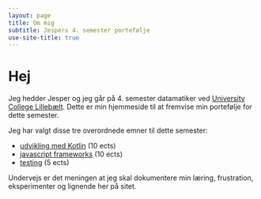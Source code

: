 ```yaml
---
layout: page
title: Om mig
subtitle: Jespers 4. semester portefølje
use-site-title: true
---
```


# Hej
Jeg hedder Jesper og jeg går på 4. semester datamatiker ved [University College Lillebælt](http://www.ucl.dk). Dette er min hjemmeside til at fremvise min portefølje for dette semester.

Jeg har valgt disse tre overordnede emner til dette semester:
- [udvikling med Kotlin](goals-kotlin) (10 ects)
- [javascript frameworks](goals-jsframeworks) (10 ects)
- [testing](goals-testing) (5 ects)

Undervejs er det meningen at jeg skal dokumentere min læring, frustration, eksperimenter og lignende her på sitet.
